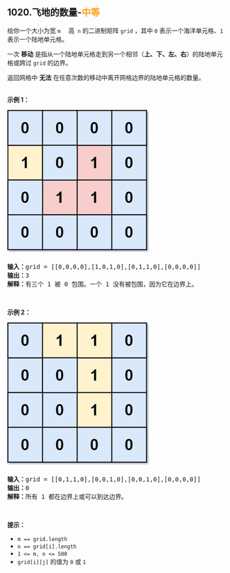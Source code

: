 ## 1020.飞地的数量-<font color=#FFA119>中等</font>

给你一个大小为宽 `m  ` 高` n` 的二进制矩阵 `grid` ，其中 `0` 表示一个海洋单元格、`1` 表示一个陆地单元格。

一次 **移动** 是指从一个陆地单元格走到另一个相邻（**上、下、左、右**）的陆地单元格或跨过 `grid` 的边界。

返回网格中 **无法** 在任意次数的移动中离开网格边界的陆地单元格的数量。<br><br>

**示例 1：**

![](../resources/img/1020.飞地的数量-1.jpeg)

<pre>
<b>输入：</b>grid = [[0,0,0,0],[1,0,1,0],[0,1,1,0],[0,0,0,0]]  
<b>输出：</b>3  
<b>解释：</b>有三个 1 被 0 包围。一个 1 没有被包围，因为它在边界上。  
</pre>

<br>

**示例 2：**

![enclaves2](../resources/img/1020.飞地的数量-2.jpeg)

<pre>
<b>输入：</b>grid = [[0,1,1,0],[0,0,1,0],[0,0,1,0],[0,0,0,0]]  
<b>输出：</b>0  
<b>解释：</b>所有 1 都在边界上或可以到达边界。  
</pre>

<br>

**提示：**

* `m == grid.length`
* `n == grid[i].length`
* `1 <= m, n <= 500`
* `grid[i][j]` 的值为 `0` 或 `1`